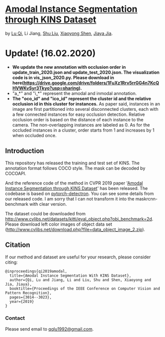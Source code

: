 # [Amodal Instance Segmentation through KINS Dataset](http://jiaya.me/papers/amodel_cvpr19.pdf)
by [Lu Qi](http://www.luqi.info), Li Jiang, [Shu Liu](http://www.shuliu.me), [Xiaoyong Shen](http://xiaoyongshen.me/), [Jiaya Jia](http://www.cse.cuhk.edu.hk/leojia/).

# Update! (16.02.2020)
- **We update the new annotation with occlusion order in update_train_2020.json and update_test_2020.json. The visualization code is in vis_json_2020.py. Please download in here(https://drive.google.com/drive/folders/1FuXz1Rrv5rrGG4n7KcQHVWKvSyr3Tkyo?usp=sharing).** 
- "a_\*" and "i_\*" represent the amodal and inmodal annotation. 
- **The "oco_id" and "ico_id" represent the cluster id and the relative occlusion id in this cluster for instances.** As paper said, instances in an image are first partitioned into several disconnected clusters, each with a few connected instances for easy occlusion detection. Relative occlusion order is based on the distance of each instance to the camera. The non-overlapping instances are labeled as 0. As for the occluded instances in a cluster, order starts from 1 and increases by 1 when occluded once.

## Introduction
This repository has released the training and test set of KINS. The annotation format follows COCO style. The mask can be decoded by COCOAPI.

And the reference code of the method in CVPR 2019 paper '[Amodal Instance Segmentation through KINS Dataset](http://jiaya.me/papers/amodel_cvpr19.pdf)' has been released. The codebase is based on [pytorch-detectron](https://github.com/roytseng-tw/Detectron.pytorch).
You can see some details from our released code. I am sorry that I can not transform it into the maskrcnn-benchmark with clear version.

The dataset could be downloaded from http://www.cvlibs.net/datasets/kitti/eval_object.php?obj_benchmark=2d. Please download left color images of object data set (http://www.cvlibs.net/download.php?file=data_object_image_2.zip).

## Citation

If our method and dataset are useful for your research, please consider citing:

    @inproceedings{qi2019amodal,
      title={Amodal Instance Segmentation With KINS Dataset},
      author={Qi, Lu and Jiang, Li and Liu, Shu and Shen, Xiaoyong and Jia, Jiaya},
      booktitle={Proceedings of the IEEE Conference on Computer Vision and Pattern Recognition},
      pages={3014--3023},
      year={2019}
    }


### Contact

Please send email to qqlu1992@gmail.com.
